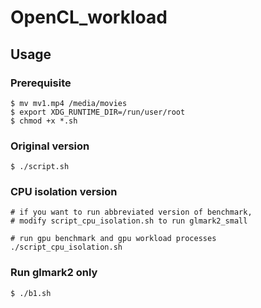 # OpenCL_workload

## Usage
### Prerequisite
```
$ mv mv1.mp4 /media/movies
$ export XDG_RUNTIME_DIR=/run/user/root 
$ chmod +x *.sh
```

### Original version
```
$ ./script.sh
```  

### CPU isolation version
```
# if you want to run abbreviated version of benchmark, 
# modify script_cpu_isolation.sh to run glmark2_small 

# run gpu benchmark and gpu workload processes
./script_cpu_isolation.sh
```

### Run glmark2 only
```
$ ./b1.sh
```
